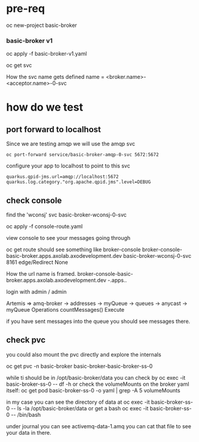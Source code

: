 # pre-req

oc new-project basic-broker

### basic-broker v1

oc apply -f basic-broker-v1.yaml

oc get svc

How the svc name gets defined
name = <broker.name>-<acceptor.name>-0-svc

# how do we test
## port forward to localhost
Since we are testing amqp we will use the amqp svc

```
oc port-forward service/basic-broker-amqp-0-svc 5672:5672
```

configure your app to localhost to point to this svc

```
quarkus.qpid-jms.url=amqp://localhost:5672
quarkus.log.category."org.apache.qpid.jms".level=DEBUG
```

## check console

find the 'wconsj' svc
basic-broker-wconsj-0-svc

oc apply -f console-route.yaml

view console to see your messages going through

oc get route
should see something like
broker-console                  broker-console-basic-broker.apps.axolab.axodevelopment.dev                         basic-broker-wconsj-0-svc   8161       edge/Redirect   None

How the url name is framed.
broker-console-basic-broker.apps.axolab.axodevelopment.dev
<route-name>-<route-ns>.apps.<cluster-name>.<domain>

login with admin / admin

Artemis => amq-broker -> addresses -> myQueue -> queues -> anycast -> myQueue
Operations
countMessages()
Execute

if you have sent messages into the queue you should see messages there.

## check pvc

you could also mount the pvc directly and explore the internals

oc get pvc -n basic-broker
basic-broker-basic-broker-ss-0

while ti should be in /opt/basic-broker/data you can check by
oc exec -it basic-broker-ss-0 -- df -h
or check the volumeMounts on the broker yaml itself:
oc get pod basic-broker-ss-0 -o yaml | grep -A 5 volumeMounts

in my case you can see the directory of data at
oc exec -it basic-broker-ss-0 -- ls -la /opt/basic-broker/data
or get a bash
oc exec -it basic-broker-ss-0 -- /bin/bash

under journal you can see activemq-data-1.amq you can cat that file to see your data in there.

